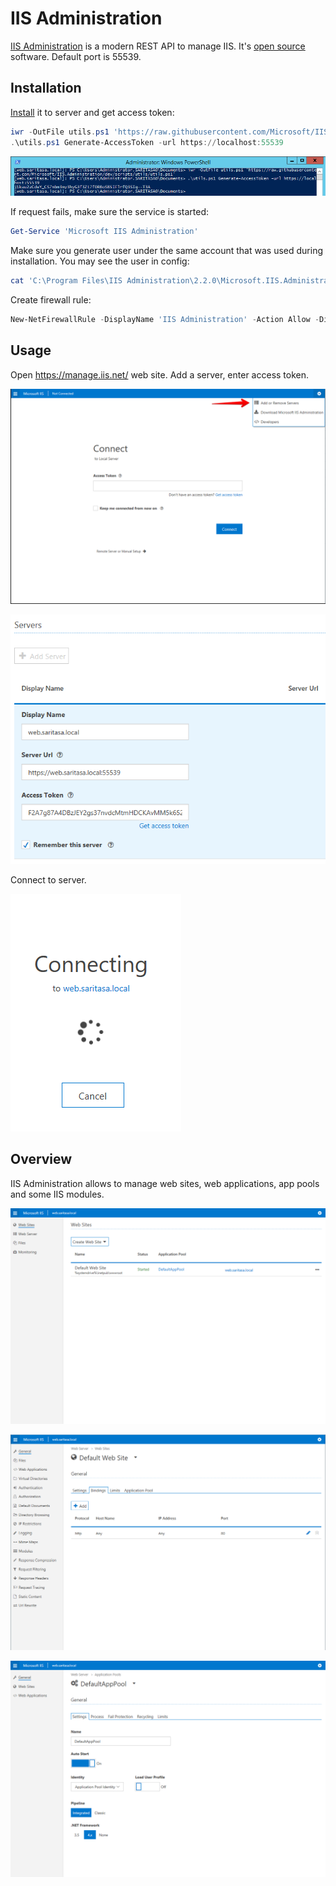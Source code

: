 IIS Administration
==================

[IIS Administration](https://docs.microsoft.com/en-us/iis-administration/) is a modern REST API to manage IIS. It's [open source](https://github.com/Microsoft/IIS.Administration) software. Default port is 55539.

Installation
------------

[Install](https://docs.microsoft.com/en-us/iis-administration/getting-started) it to server and get access token:

```powershell
iwr -OutFile utils.ps1 'https://raw.githubusercontent.com/Microsoft/IIS.Administration/dev/scripts/utils/utils.ps1'
.\utils.ps1 Generate-AccessToken -url https://localhost:55539
```

![](./images/IisAdministration01.png)

If request fails, make sure the service is started:

```powershell
Get-Service 'Microsoft IIS Administration'
```

Make sure you generate user under the same account that was used during installation. You may see the user in config:

```powershell
cat 'C:\Program Files\IIS Administration\2.2.0\Microsoft.IIS.Administration\config\appsettings.config'
```

Create firewall rule:

```powershell
New-NetFirewallRule -DisplayName 'IIS Administration' -Action Allow -Direction Inbound -LocalPort 55539 -Protocol TCP
```

Usage
-----

Open <https://manage.iis.net/> web site. Add a server, enter access token.

![](./images/IisAdministration02.png)

![](./images/IisAdministration03.png)

Connect to server.

![](./images/IisAdministration04.png)

Overview
--------

IIS Administration allows to manage web sites, web applications, app pools and some IIS modules.

![](./images/IisAdministration05.png)

![](./images/IisAdministration06.png)

![](./images/IisAdministration07.png)
